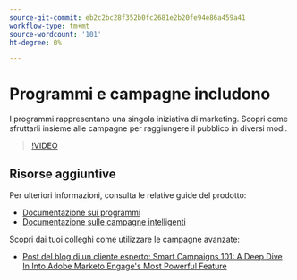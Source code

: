 ```yaml
---
source-git-commit: eb2c2bc28f352b0fc2681e2b20fe94e86a459a41
workflow-type: tm+mt
source-wordcount: '101'
ht-degree: 0%

---
```

# Programmi e campagne includono

I programmi rappresentano una singola iniziativa di marketing. Scopri come sfruttarli insieme alle campagne per raggiungere il pubblico in diversi modi.

>[!VIDEO](https://video.tv.adobe.com/v/3418042/?quality=12&learn=on)

## Risorse aggiuntive

Per ulteriori informazioni, consulta le relative guide del prodotto:

* [Documentazione sui programmi](https://experienceleague.adobe.com/docs/marketo/using/product-docs/core-marketo-concepts/programs/creating-programs/understanding-programs.html?lang=en)
* [Documentazione sulle campagne intelligenti](https://experienceleague.adobe.com/docs/marketo/using/product-docs/core-marketo-concepts/smart-campaigns/understanding-smart-campaigns.html?lang=en)

Scopri dai tuoi colleghi come utilizzare le campagne avanzate:

* [Post del blog di un cliente esperto: Smart Campaigns 101: A Deep Dive In Into Adobe Marketo Engage&#39;s Most Powerful Feature](https://nation.marketo.com/t5/product-blogs/smart-campaigns-101-a-deep-dive-into-adobe-marketo-engage-s-most/ba-p/313385#M1838)